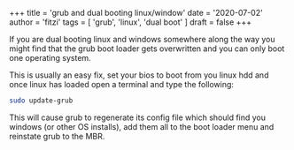 +++
title = 'grub and dual booting linux/window'
date = '2020-07-02'
author = 'fitzi'
tags = [ 'grub', 'linux', 'dual boot' ]
draft = false
+++

If you are dual booting linux and windows somewhere along the way you might find that the grub boot loader gets overwritten and you can only boot one operating system.

This is usually an easy fix, set your bios to boot from you linux hdd and once linux has loaded open a terminal and type the following:

```bash {hl_lines=0}
sudo update-grub
```

This will cause grub to regenerate its config file which should find you windows (or other OS installs), add them all to the boot loader menu and reinstate grub to the MBR.